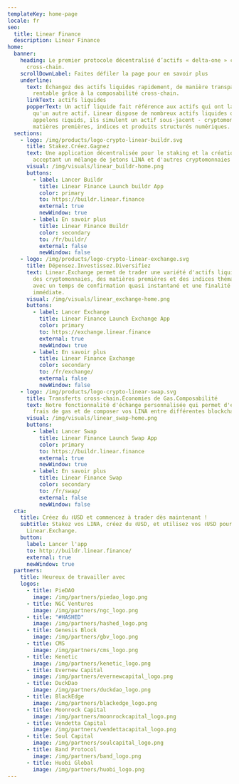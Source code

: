 ```yaml
---
templateKey: home-page
locale: fr
seo:
  title: Linear Finance
  description: Linear Finance
home:
  banner:
    heading: Le premier protocole décentralisé d’actifs « delta-one » compatible
      cross-chain.
    scrollDownLabel: Faites défiler la page pour en savoir plus
    underline:
      text: Échangez des actifs liquides rapidement, de manière transparente et
        rentable grâce à la composabilité cross-chain.
      linkText: actifs liquides
      popperText: Un actif liquide fait référence aux actifs qui ont la même valeur
        qu'un autre actif. Linear dispose de nombreux actifs liquides que nous
        appelons ℓiquids, ils simulent un actif sous-jacent - cryptomonnaies,
        matières premières, indices et produits structurés numériques.
  sections:
    - logo: /img/products/logo-crypto-linear-buildr.svg
      title: Stakez.Créez.Gagnez
      text: Une application décentralisée pour le staking et la création de ℓUSD,
        acceptant un mélange de jetons LINA et d'autres cryptomonnaies majeures.
      visual: /img/visuals/linear_buildr-home.png
      buttons:
        - label: Lancer Buildr
          title: Linear Finance Launch buildr App
          color: primary
          to: https://buildr.linear.finance
          external: true
          newWindow: true
        - label: En savoir plus
          title: Linear Finance Buildr
          color: secondary
          to: /fr/buildr/
          external: false
          newWindow: false
    - logo: /img/products/logo-crypto-linear-exchange.svg
      title: Dépensez.Investissez.Diversifiez
      text: Linear.Exchange permet de trader une variété d'actifs liquides basés sur
        des cryptomonnaies, des matières premières et des indices thématiques
        avec un temps de confirmation quasi instantané et une finalité
        immédiate.
      visual: /img/visuals/linear_exchange-home.png
      buttons:
        - label: Lancer Exchange
          title: Linear Finance Launch Exchange App
          color: primary
          to: https://exchange.linear.finance
          external: true
          newWindow: true
        - label: En savoir plus
          title: Linear Finance Exchange
          color: secondary
          to: /fr/exchange/
          external: false
          newWindow: false
    - logo: /img/products/logo-crypto-linear-swap.svg
      title: Transferts cross-chain.Économies de Gas.Composabilité
      text: Notre fonctionnalité d'échange personnalisée qui permet d'économiser les
        frais de gas et de composer vos LINA entre différentes blockchains.
      visual: /img/visuals/linear_swap-home.png
      buttons:
        - label: Lancer Swap
          title: Linear Finance Launch Swap App
          color: primary
          to: https://buildr.linear.finance
          external: true
          newWindow: true
        - label: En savoir plus
          title: Linear Finance Swap
          color: secondary
          to: /fr/swap/
          external: false
          newWindow: false
  cta:
    title: Créez du ℓUSD et commencez à trader dès maintenant !
    subtitle: Stakez vos LINA, créez du ℓUSD, et utilisez vos ℓUSD pour trader sur
      Linear.Exchange.
    button:
      label: Lancer l'app
      to: http://buildr.linear.finance/
      external: true
      newWindow: true
  partners:
    title: Heureux de travailler avec
    logos:
      - title: PieDAO
        image: /img/partners/piedao_logo.png
      - title: NGC Ventures
        image: /img/partners/ngc_logo.png
      - title: "#HASHED"
        image: /img/partners/hashed_logo.png
      - title: Genesis Block
        image: /img/partners/gbv_logo.png
      - title: CMS
        image: /img/partners/cms_logo.png
      - title: Kenetic
        image: /img/partners/kenetic_logo.png
      - title: Evernew Capital
        image: /img/partners/evernewcapital_logo.png
      - title: DuckDao
        image: /img/partners/duckdao_logo.png
      - title: BlackEdge
        image: /img/partners/blackedge_logo.png
      - title: Moonrock Capital
        image: /img/partners/moonrockcapital_logo.png
      - title: Vendetta Capital
        image: /img/partners/vendettacapital_logo.png
      - title: Soul Capital
        image: /img/partners/soulcapital_logo.png
      - title: Band Protocol
        image: /img/partners/band_logo.png
      - title: Huobi Global
        image: /img/partners/huobi_logo.png
---
```

